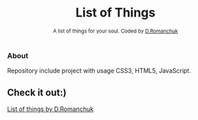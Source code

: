 <h1 align="center">List of Things</h1>
<div align="center">
  <sub>A list of things for your soul. Coded by 
  <a href="https://github.com/zmitrok777">D.Romanchuk</a>
  </a>
</div>

<br/>

### About ###
Repository include project with usage CSS3, HTML5, JavaScript. 

## Check it out:) ##
[List of things by D.Romanchuk](https://zmitrok777.github.io/list)

